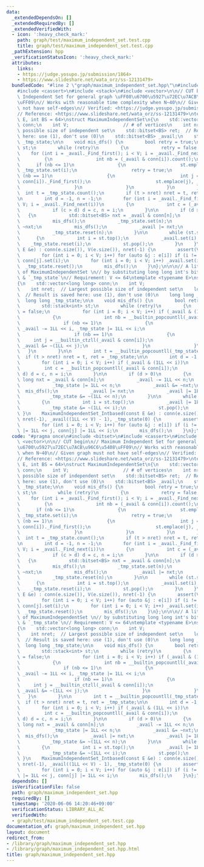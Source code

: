 ```yaml
---
data:
  _extendedDependsOn: []
  _extendedRequiredBy: []
  _extendedVerifiedWith:
  - icon: ':heavy_check_mark:'
    path: graph/test/maximum_independent_set.test.cpp
    title: graph/test/maximum_independent_set.test.cpp
  _pathExtension: hpp
  _verificationStatusIcon: ':heavy_check_mark:'
  attributes:
    links:
    - https://judge.yosupo.jp/submission/1864>
    - https://www.slideshare.net/wata_orz/ss-12131479>
  bundledCode: "#line 2 \"graph/maximum_independent_set.hpp\"\n#include <bitset>\n\
    #include <cassert>\n#include <stack>\n#include <vector>\n\n// CUT begin\n// Maximum\
    \ Independent Set for general graph \uFF08\u6700\u5927\u72EC\u7ACB\u96C6\u5408\
    \uFF09\n// Works with reasonable time complexity when N~40\n// Given graph must\
    \ not have self-edges\n// Verified: <https://judge.yosupo.jp/submission/1864>\n\
    // Reference: <https://www.slideshare.net/wata_orz/ss-12131479>\ntemplate <typename\
    \ E, int BS = 64>\nstruct MaximumIndependentSet\n{\n    std::vector<std::bitset<BS>>\
    \ conn;\n    int V;                    // # of vertices\n    int nret;  // Largest\
    \ possible size of independent set\n    std::bitset<BS> ret;  // Result is saved\
    \ here: use (1), don't use (0)\n    std::bitset<BS> _avail;\n    std::bitset<BS>\
    \ _tmp_state;\n\n    void mis_dfs() {\n        bool retry = true;\n        std::stack<int>\
    \ st;\n        while (retry)\n        {\n            retry = false;\n        \
    \    for (int i = _avail._Find_first(); i < V; i = _avail._Find_next(i))\n   \
    \         {\n                int nb = (_avail & conn[i]).count();\n          \
    \      if (nb <= 1)\n                {\n                    st.emplace(i), _avail.reset(i),\
    \ _tmp_state.set(i);\n                    retry = true;\n                    if\
    \ (nb == 1)\n                    {\n                        int j = (_avail &\
    \ conn[i])._Find_first();\n                        st.emplace(j), _avail.reset(j);\n\
    \                    }\n                }\n            }\n        }\n\n      \
    \  int t = _tmp_state.count();\n        if (t > nret) nret = t, ret = _tmp_state;\n\
    \n        int d = -1, n = -1;\n        for (int i = _avail._Find_first(); i <\
    \ V; i = _avail._Find_next(i))\n        {\n            int c = (_avail & conn[i]).count();\n\
    \            if (c > d) d = c, n = i;\n        }\n\n        if (d > 0)\n     \
    \   {\n            std::bitset<BS> nxt = _avail & conn[n];\n            _avail.reset(n);\n\
    \            mis_dfs();\n            _tmp_state.set(n);\n            _avail &=\
    \ ~nxt;\n            mis_dfs();\n            _avail |= nxt;\n            _avail.set(n);\n\
    \            _tmp_state.reset(n);\n        }\n\n        while (st.size())\n  \
    \      {\n            int i = st.top();\n            _avail.set(i);\n        \
    \    _tmp_state.reset(i);\n            st.pop();\n        }\n    }\n    MaximumIndependentSet(const\
    \ E &e) : conn(e.size()), V(e.size()), nret(-1) {\n        assert(V <= BS);\n\
    \        for (int i = 0; i < V; i++) for (auto &j : e[i]) if (i != j) conn[i].set(j),\
    \ conn[j].set(i);\n        for (int i = 0; i < V; i++) _avail.set(i);\n      \
    \  _tmp_state.reset();\n        mis_dfs();\n    }\n};\n\n\n// A little fast implementation\
    \ of MaximumIndependentSet \n// by substituting long long int's bit for `ret`\
    \ & `_tmp_state`\n// Requirement: V <= 64\ntemplate <typename E>\nstruct MaximumIndependentSet_Intbased\n\
    {\n    std::vector<long long> conn;\n    int V;                    // # of vertices\n\
    \    int nret;  // Largest possible size of independent set\n    long long ret;\
    \  // Result is saved here: use (1), don't use (0)\n    long long _avail;\n  \
    \  long long _tmp_state;\n\n    void mis_dfs() {\n        bool retry = true;\n\
    \        std::stack<int> st;\n        while (retry)\n        {\n            retry\
    \ = false;\n            for (int i = 0; i < V; i++) if (_avail & (1LL << i))\n\
    \            {\n                int nb = __builtin_popcountll(_avail & conn[i]);\n\
    \                if (nb <= 1)\n                {\n                    st.emplace(i),\
    \ _avail -= 1LL << i, _tmp_state |= 1LL << i;\n                    retry = true;\n\
    \                    if (nb == 1)\n                    {\n                   \
    \     int j = __builtin_ctzll(_avail & conn[i]);\n                        st.emplace(j),\
    \ _avail &= ~(1LL << j);\n                    }\n                }\n         \
    \   }\n        }\n\n        int t = __builtin_popcountll(_tmp_state);\n      \
    \  if (t > nret) nret = t, ret = _tmp_state;\n\n        int d = -1, n = -1;\n\
    \        for (int i = 0; i < V; i++) if (_avail & (1LL << i))\n        {\n   \
    \         int c = __builtin_popcountll(_avail & conn[i]);\n            if (c >\
    \ d) d = c, n = i;\n        }\n\n        if (d > 0)\n        {\n            long\
    \ long nxt = _avail & conn[n];\n            _avail -= 1LL << n;\n            mis_dfs();\n\
    \            _tmp_state |= 1LL << n;\n            _avail &= ~nxt;\n          \
    \  mis_dfs();\n            _avail |= nxt;\n            _avail |= 1LL << n;\n \
    \           _tmp_state &= ~(1LL << n);\n        }\n\n        while (st.size())\n\
    \        {\n            int i = st.top();\n            _avail |= 1LL << i;\n \
    \           _tmp_state &= ~(1LL << i);\n            st.pop();\n        }\n   \
    \ }\n    MaximumIndependentSet_Intbased(const E &e) : conn(e.size()), V(e.size()),\
    \ nret(-1), _avail((1LL << V) - 1), _tmp_state(0) {\n        assert(V <= 63);\n\
    \        for (int i = 0; i < V; i++) for (auto &j : e[i]) if (i != j) conn[i]\
    \ |= 1LL << j, conn[j] |= 1LL << i;\n        mis_dfs();\n    }\n};\n"
  code: "#pragma once\n#include <bitset>\n#include <cassert>\n#include <stack>\n#include\
    \ <vector>\n\n// CUT begin\n// Maximum Independent Set for general graph \uFF08\
    \u6700\u5927\u72EC\u7ACB\u96C6\u5408\uFF09\n// Works with reasonable time complexity\
    \ when N~40\n// Given graph must not have self-edges\n// Verified: <https://judge.yosupo.jp/submission/1864>\n\
    // Reference: <https://www.slideshare.net/wata_orz/ss-12131479>\ntemplate <typename\
    \ E, int BS = 64>\nstruct MaximumIndependentSet\n{\n    std::vector<std::bitset<BS>>\
    \ conn;\n    int V;                    // # of vertices\n    int nret;  // Largest\
    \ possible size of independent set\n    std::bitset<BS> ret;  // Result is saved\
    \ here: use (1), don't use (0)\n    std::bitset<BS> _avail;\n    std::bitset<BS>\
    \ _tmp_state;\n\n    void mis_dfs() {\n        bool retry = true;\n        std::stack<int>\
    \ st;\n        while (retry)\n        {\n            retry = false;\n        \
    \    for (int i = _avail._Find_first(); i < V; i = _avail._Find_next(i))\n   \
    \         {\n                int nb = (_avail & conn[i]).count();\n          \
    \      if (nb <= 1)\n                {\n                    st.emplace(i), _avail.reset(i),\
    \ _tmp_state.set(i);\n                    retry = true;\n                    if\
    \ (nb == 1)\n                    {\n                        int j = (_avail &\
    \ conn[i])._Find_first();\n                        st.emplace(j), _avail.reset(j);\n\
    \                    }\n                }\n            }\n        }\n\n      \
    \  int t = _tmp_state.count();\n        if (t > nret) nret = t, ret = _tmp_state;\n\
    \n        int d = -1, n = -1;\n        for (int i = _avail._Find_first(); i <\
    \ V; i = _avail._Find_next(i))\n        {\n            int c = (_avail & conn[i]).count();\n\
    \            if (c > d) d = c, n = i;\n        }\n\n        if (d > 0)\n     \
    \   {\n            std::bitset<BS> nxt = _avail & conn[n];\n            _avail.reset(n);\n\
    \            mis_dfs();\n            _tmp_state.set(n);\n            _avail &=\
    \ ~nxt;\n            mis_dfs();\n            _avail |= nxt;\n            _avail.set(n);\n\
    \            _tmp_state.reset(n);\n        }\n\n        while (st.size())\n  \
    \      {\n            int i = st.top();\n            _avail.set(i);\n        \
    \    _tmp_state.reset(i);\n            st.pop();\n        }\n    }\n    MaximumIndependentSet(const\
    \ E &e) : conn(e.size()), V(e.size()), nret(-1) {\n        assert(V <= BS);\n\
    \        for (int i = 0; i < V; i++) for (auto &j : e[i]) if (i != j) conn[i].set(j),\
    \ conn[j].set(i);\n        for (int i = 0; i < V; i++) _avail.set(i);\n      \
    \  _tmp_state.reset();\n        mis_dfs();\n    }\n};\n\n\n// A little fast implementation\
    \ of MaximumIndependentSet \n// by substituting long long int's bit for `ret`\
    \ & `_tmp_state`\n// Requirement: V <= 64\ntemplate <typename E>\nstruct MaximumIndependentSet_Intbased\n\
    {\n    std::vector<long long> conn;\n    int V;                    // # of vertices\n\
    \    int nret;  // Largest possible size of independent set\n    long long ret;\
    \  // Result is saved here: use (1), don't use (0)\n    long long _avail;\n  \
    \  long long _tmp_state;\n\n    void mis_dfs() {\n        bool retry = true;\n\
    \        std::stack<int> st;\n        while (retry)\n        {\n            retry\
    \ = false;\n            for (int i = 0; i < V; i++) if (_avail & (1LL << i))\n\
    \            {\n                int nb = __builtin_popcountll(_avail & conn[i]);\n\
    \                if (nb <= 1)\n                {\n                    st.emplace(i),\
    \ _avail -= 1LL << i, _tmp_state |= 1LL << i;\n                    retry = true;\n\
    \                    if (nb == 1)\n                    {\n                   \
    \     int j = __builtin_ctzll(_avail & conn[i]);\n                        st.emplace(j),\
    \ _avail &= ~(1LL << j);\n                    }\n                }\n         \
    \   }\n        }\n\n        int t = __builtin_popcountll(_tmp_state);\n      \
    \  if (t > nret) nret = t, ret = _tmp_state;\n\n        int d = -1, n = -1;\n\
    \        for (int i = 0; i < V; i++) if (_avail & (1LL << i))\n        {\n   \
    \         int c = __builtin_popcountll(_avail & conn[i]);\n            if (c >\
    \ d) d = c, n = i;\n        }\n\n        if (d > 0)\n        {\n            long\
    \ long nxt = _avail & conn[n];\n            _avail -= 1LL << n;\n            mis_dfs();\n\
    \            _tmp_state |= 1LL << n;\n            _avail &= ~nxt;\n          \
    \  mis_dfs();\n            _avail |= nxt;\n            _avail |= 1LL << n;\n \
    \           _tmp_state &= ~(1LL << n);\n        }\n\n        while (st.size())\n\
    \        {\n            int i = st.top();\n            _avail |= 1LL << i;\n \
    \           _tmp_state &= ~(1LL << i);\n            st.pop();\n        }\n   \
    \ }\n    MaximumIndependentSet_Intbased(const E &e) : conn(e.size()), V(e.size()),\
    \ nret(-1), _avail((1LL << V) - 1), _tmp_state(0) {\n        assert(V <= 63);\n\
    \        for (int i = 0; i < V; i++) for (auto &j : e[i]) if (i != j) conn[i]\
    \ |= 1LL << j, conn[j] |= 1LL << i;\n        mis_dfs();\n    }\n};"
  dependsOn: []
  isVerificationFile: false
  path: graph/maximum_independent_set.hpp
  requiredBy: []
  timestamp: '2020-06-06 14:20:46+09:00'
  verificationStatus: LIBRARY_ALL_AC
  verifiedWith:
  - graph/test/maximum_independent_set.test.cpp
documentation_of: graph/maximum_independent_set.hpp
layout: document
redirect_from:
- /library/graph/maximum_independent_set.hpp
- /library/graph/maximum_independent_set.hpp.html
title: graph/maximum_independent_set.hpp
---
```

